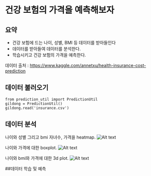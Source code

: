 # 건강 보험의 가격을 예측해보자

## 요약
* 건강 보험에 드는 나이, 성별, BMI 등 데이터를 받아들인다
* 데이터를 받아들여 데이터를 분석한다.
* 학습시키고 건강 보험의 가격을 예측한다.

데이터 출처 : <https://www.kaggle.com/annetxu/health-insurance-cost-prediction>

## 데이터 불러오기
<pre><code>from prediction_util import PredictionUtil
gildong = PredictionUtil()
gildong.read('insurance.csv')
</pre></code>


## 데이터 분석
나이와 성별 그리고 bmi 자녀수, 가격을 heatmap.
![Alt text](C:\Users\nakyu\Desktop\히트맵.jpg)

나이와 가격에 대한 boxplot.
![Alt text](C:\Users\nakyu\Desktop\boxplot.jpg)

나이와 bmi와 가격에 대한 3d plot.
![Alt text](C:\Users\nakyu\Desktop\3d.jpg)

##데이터 학습 및 예측

